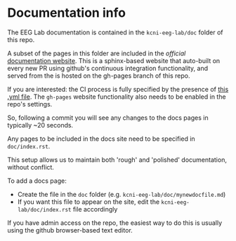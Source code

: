 # Documentation info

The EEG Lab documentation is contained in the `kcni-eeg-lab/doc` folder of this repo. 

A subset of the pages in this folder are included in the *official* [documentation website](https://krembilneuroinformatics.github.io/kcni-eeg-lab). This is a sphinx-based website that auto-built on every new PR using github's continuous integration functionality, and served from the is hosted on the gh-pages branch of this repo. 

If you are interested: the CI process is fully specified by the presence of [this .yml file](https://github.com/krembilneuroinformatics/kcni-eeg-lab/blob/main/.github/workflows/docs.yml). The `gh-pages` website functionality also needs to be enabled in the repo's settings. 

So, following a commit you will see any changes to the docs pages in typically ~20 seconds. 

Any pages to be included in the docs site need to be specified in `doc/index.rst`.

This setup allows us to maintain both 'rough' and 'polished' documentation, without conflict. 

To add a docs page:

- Create the file in the `doc` folder (e.g. `kcni-eeg-lab/doc/mynewdocfile.md`)
- If you want this file to appear on the site, edit the `kcni-eeg-lab/doc/index.rst` file accordingly

If you have admin access on the repo, the easiest way to do this is usually using the github browser-based text editor. 
